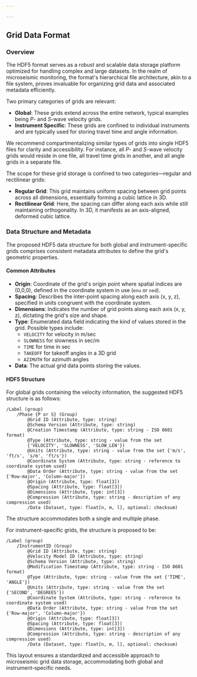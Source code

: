 ```yaml
---

---
```


## Grid Data Format

### Overview

The HDF5 format serves as a robust and scalable data storage platform optimized for handling complex and large datasets. In the realm of microseismic monitoring, the format's hierarchical file architecture, akin to a file system, proves invaluable for organizing grid data and associated metadata efficiently.

Two primary categories of grids are relevant:
- **Global**: These grids extend across the entire network, typical examples being *P*- and *S*-wave velocity grids.
- **Instrument Specific**: These grids are confined to individual instruments and are typically used for storing travel time and angle information.

We recommend compartmentalizing similar types of grids into single HDF5 files for clarity and accessibility. For instance, all *P*- and *S*-wave velocity grids would reside in one file, all travel time grids in another, and all angle grids in a separate file.

The scope for these grid storage is confined to two categories—regular and rectilinear grids:
- **Regular Grid**: This grid maintains uniform spacing between grid points across all dimensions, essentially forming a cubic lattice in 3D.
- **Rectilinear Grid**: Here, the spacing can differ along each axis while still maintaining orthogonality. In 3D, it manifests as an axis-aligned, deformed cubic lattice.

### Data Structure and Metadata

The proposed HDF5 data structure for both global and instrument-specific grids comprises consistent metadata attributes to define the grid's geometric properties.

#### Common Attributes

- **Origin**: Coordinate of the grid's origin point where spatial indices are (0,0,0), defined in the coordinate system in use (`enu` or `ned`).
- **Spacing**: Describes the inter-point spacing along each axis (x, y, z), specified in units congruent with the coordinate system.
- **Dimensions**: Indicates the number of grid points along each axis (x, y, z), dictating the grid's size and shape.
- **Type**: Enumerated data field indicating the kind of values stored in the grid. Possible types include:
  - `VELOCITY` for velocity in m/sec
  - `SLOWNESS` for slowness in sec/m
  - `TIME` for time in sec
  - `TAKEOFF` for takeoff angles in a 3D grid
  - `AZIMUTH` for azimuth angles
- **Data**: The actual grid data points storing the values.

#### HDF5 Structure

For global grids containing the velocity information, the suggested HDF5 structure is as follows:

```
/Label (group)
	/Phase {P or S} (Group)
	    @Grid ID (Attribute, type: string)
	    @Schema Version (Attribute, type: string)
	    @Creation Timestamp (Attribute, type: string - ISO 8601 format)
	    @Type (Attribute, type: string - value from the set 
	    {'VELOCITY', 'SLOWNESS', 'SLOW_LEN'})
	    @Units (Attribute, type: string - value from the set {'m/s', 'ft/s', 's/m', 'ft/s'})
	    @Coordinate System (Attribute, type: string - reference to coordinate system used)
	    @Data Order (Attribute, type: string - value from the set {'Row-major', 'Column-major'})
	    @Origin (Attribute, type: float[3])
	    @Spacing (Attribute, type: float[3])
	    @Dimensions (Attribute, type: int[3])
	    @Compression (Attribute, type: string - description of any compression used)
	    /Data (Dataset, type: float[n, m, l], optional: checksum)

```

The structure accommodates both a single and multiple phase.

For instrument-specific grids, the structure is proposed to be:

```
/Label (group)
	/InstrumentID (Group)
	    @Grid ID (Attribute, type: string)
	    @Velocity Model ID (Attribute, type: string)
	    @Schema Version (Attribute, type: string)
	    @Modification Timestamp (Attribute, type: string - ISO 8601 format)
	    @Type (Attribute, type: string - value from the set {'TIME', 'ANGLE'})
	    @Units (Attribute, type: string - value from the set {'SECOND', 'DEGREES'})
	    @Coordinate System (Attribute, type: string - reference to coordinate system used)
	    @Data Order (Attribute, type: string - value from the set {'Row-major', 'Column-major'})
	    @Origin (Attribute, type: float[3])
	    @Spacing (Attribute, type: float[3])
	    @Dimensions (Attribute, type: int[3])
	    @Compression (Attribute, type: string - description of any compression used)
	    /Data (Dataset, type: float[n, m, l], optional: checksum)

```

This layout ensures a standardized and accessible approach to microseismic grid data storage, accommodating both global and instrument-specific needs.

<!--stackedit_data:
eyJoaXN0b3J5IjpbLTIxMDA1MzYxMDEsLTE4NTQ4ODA1MjksNz
czNTQ1NTQ5LC0yMDI2NzIwMDI3LDIwODQxNzM5ODMsLTI1MDk0
MDI2NCwxODAxMzU0NDg0LDEzNjY5OTA1ODQsMjA5NTA5OTQ1MC
wtMTEyNjcyMTQ2NSw5NTY0MDk3NCwyMTI0MjIzNTYzLC0xNDk2
ODMwOTA1LDM5OTI2NzU4NSwtMjE0NDcwODk1OF19
-->